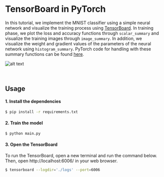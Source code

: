 # TensorBoard in PyTorch

In this tutorial, we implement the MNIST classifier using a simple neural network and visualize the training process using [TensorBoard](https://www.tensorflow.org/get_started/summaries_and_tensorboard). In training phase, we plot the loss and accuracy functions through `scalar_summary` and visualize the training images through `image_summary`. In addition, we visualize the weight and gradient values of the parameters of the neural network using `histogram_summary`. PyTorch code for handling with these summary functions can be found [here](https://github.com/yunjey/pytorch-tutorial/blob/master/tutorials/04-utils/tensorboard/main.py#L83-L105).

![alt text](gif/tensorboard.gif)

<br>

## Usage

#### 1. Install the dependencies
```bash
$ pip install -r requirements.txt
```

#### 2. Train the model
```bash
$ python main.py
```

#### 3. Open the TensorBoard
To run the TensorBoard, open a new terminal and run the command below. Then, open http://localhost:6006/ in your web browser.
```bash
$ tensorboard --logdir='./logs' --port=6006
```
